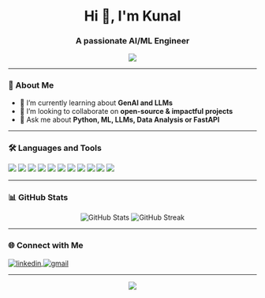 <h1 align="center">Hi 👋, I'm Kunal</h1>
<h3 align="center">A passionate AI/ML Engineer</h3>

<p align="center">
  <img src="https://readme-typing-svg.herokuapp.com?font=Fira+Code&pause=1000&center=true&vCenter=true&width=435&lines=Hi+there!+I'm+Kunal;Data,+Data,+Data" />
</p>


---

### 🚀 About Me


- 🌱 I’m currently learning about **GenAI and LLMs**
- 👯 I’m looking to collaborate on **open-source & impactful projects**
- 💬 Ask me about **Python, ML, LLMs, Data Analysis or FastAPI**


---

### 🛠️ Languages and Tools

<p align="left">
  <img src="https://img.shields.io/badge/Python-3670A0?style=for-the-badge&logo=python&logoColor=white"/>
  <img src="https://img.shields.io/badge/FastAPI-005571?style=for-the-badge&logo=fastapi"/>
  <img src="https://img.shields.io/badge/TensorFlow-FF6F00?style=for-the-badge&logo=tensorflow&logoColor=white"/>
  <img src="https://img.shields.io/badge/PostgreSQL-336791?style=for-the-badge&logo=postgresql&logoColor=white"/>
  <img src="https://img.shields.io/badge/Streamlit-FF4B4B?style=for-the-badge&logo=streamlit&logoColor=white"/>
  <img src="https://img.shields.io/badge/GitHub-181717?style=for-the-badge&logo=github&logoColor=white"/>
  <img src="https://img.shields.io/badge/OpenCV-5C3EE8?style=for-the-badge&logo=opencv&logoColor=white"/>
  <img src="https://img.shields.io/badge/YOLO-00FFFF?style=for-the-badge&logo=openai&logoColor=black" />
  <img src="https://img.shields.io/badge/LangChain-000000?style=for-the-badge&logo=chainlink&logoColor=white"/>
  <img src="https://img.shields.io/badge/Git-F05032?style=for-the-badge&logo=git&logoColor=white"/>
  <img src="https://img.shields.io/badge/Pytest-0A9EDC?style=for-the-badge&logo=pytest&logoColor=white"/>
</p>


---

### 📊 GitHub Stats

<p align="center">
  <img src="https://github-readme-stats.vercel.app/api?username=Freakkedduck&show_icons=true&theme=tokyonight" alt="GitHub Stats" />
  <img src="https://github-readme-streak-stats.herokuapp.com?user=Freakkedduck&theme=tokyonight&hide_border=false" alt="GitHub Streak" />
</p>

---

### 🌐 Connect with Me

<p align="left">
  <a href="https://linkedin.com/in/kunalrao01" target="blank">
    <img align="center" src="https://img.shields.io/badge/LinkedIn-blue?style=for-the-badge&logo=linkedin" alt="linkedin" />
  </a>
  <a href="mailto:kunalrao438@gmail.com" target="blank">
    <img align="center" src="https://img.shields.io/badge/Gmail-D14836?style=for-the-badge&logo=gmail&logoColor=white" alt="gmail" />
  </a>
</p>

---

<p align="center">
  <img src="https://github-profile-summary-cards.vercel.app/api/cards/profile-details?username=Freakkedduck&theme=tokyonight" />
</p>
